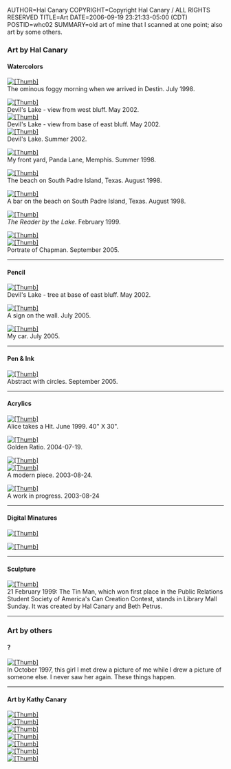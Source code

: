 AUTHOR=Hal Canary
COPYRIGHT=Copyright Hal Canary / ALL RIGHTS RESERVED
TITLE=Art
DATE=2006-09-19 23:21:33-05:00 (CDT)
POSTID=whc02
SUMMARY=old art of mine that I scanned at one point; also art by some others.

### Art by Hal Canary

#### Watercolors

[![[Thumb]](/art/thumb/destin.jpg)](/art/destin.jpg)  
The ominous foggy morning when we arrived in Destin. July 1998.

[![[Thumb]](/art/thumb/devil-01.jpg)](/art/devil-01.jpg)  
Devil's Lake - view from west bluff. May 2002.  
[![[Thumb]](/art/thumb/devil-02.jpg)](/art/devil-02.jpg)  
Devil's Lake - view from base of east bluff. May 2002.  
[![[Thumb]](/art/thumb/devil-04.jpg)](/art/devil-04.jpg)  
Devil's Lake. Summer 2002.

[![[Thumb]](/art/thumb/frontgarden.jpg)](/art/frontgarden.jpg)  
My front yard, Panda Lane, Memphis. Summer 1998.

[![[Thumb]](/art/thumb/padre1.jpg)](/art/padre1.jpg)  
The beach on South Padre Island, Texas. August 1998.

[![[Thumb]](/art/thumb/padre2.jpg)](/art/padre2.jpg)  
A bar on the beach on South Padre Island, Texas. August 1998.

[![[Thumb]](/art/thumb/reader.jpg)](/art/reader.jpg)  
_The Reader by the Lake_. February 1999.

[![[Thumb]](/art/thumb/2005-09-13-chapman.jpg)](/art/2005-09-13-chapman.jpg)  
[![[Thumb]](/art/thumb/2005-09-14-chapman-final.jpg)](/art/2005-09-14-chapman-final.jpg)  
Portrate of Chapman. September 2005.

* * *

#### Pencil

[![[Thumb]](/art/thumb/devil-03.jpg)](/art/devil-03.jpg)  
Devil's Lake - tree at base of east bluff. May 2002.

[![[Thumb]](/art/thumb/2005-07-22-Picture024.jpg)](/art/2005-07-22-Picture024.jpg)  
A sign on the wall. July 2005.

[![[Thumb]](/art/thumb/2005-07-22-Picture025.jpg)](/art/2005-07-22-Picture025.jpg)  
My car. July 2005.

* * *

#### Pen & Ink

[![[Thumb]](/art/thumb/2005-09-14-img_1801.jpg)](/art/2005-09-14-img_1801.jpg)  
Abstract with circles. September 2005.

* * *

#### Acrylics

[![[Thumb]](/art/thumb/alice.jpg)](/art/alice.jpg)  
Alice takes a Hit. June 1999. 40" X 30".

[![[Thumb]](/art/thumb/2004-07-19-golden_ratio.jpg)](/art/2004-07-19-golden_ratio.jpg)  
Golden Ratio. 2004-07-19.

[![[Thumb]](/art/thumb/2003-08-24-art-1.jpg)](/art/2003-08-24-art-1.jpg)  
[![[Thumb]](/art/thumb/2003-08-24-art-2.jpg)](/art/2003-08-24-art-2.jpg)  
A modern piece. 2003-08-24.

[![[Thumb]](/art/thumb/2003-08-24-art-3.jpg)](/art/2003-08-24-art-3.jpg)  
A work in progress. 2003-08-24

* * *

#### Digital Minatures

[![[Thumb]](/art/thumb/redsky.jpg)](/art/redsky.jpg)

[![[Thumb]](/art/thumb/roundboy.jpg)](/art/roundboy.jpg)

* * *

#### Sculpture

[![[Thumb]](/art/thumb/tinman.jpg)](/art/tinman.jpg)  
21 February 1999: The Tin Man, which won first place in the Public Relations
Student Society of America's Can Creation Contest, stands in Library Mall
Sunday. It was created by Hal Canary and Beth Petrus.

* * *

### Art by others

#### ?

[![[Thumb]](/art/thumb/haldrawn.png)](/art/haldrawn.png)  
In October 1997, this girl I met drew a picture of me while I drew a picture of
someone else. I never saw her again. These things happen.

* * *

#### Art by Kathy Canary

[![[Thumb]](/art/thumb/kc1.jpg)](/art/kc1.jpg)  
[![[Thumb]](/art/thumb/kc2.jpg)](/art/kc2.jpg)  
[![[Thumb]](/art/thumb/kc3.jpg)](/art/kc3.jpg)  
[![[Thumb]](/art/thumb/kc4.png)](/art/kc4.png)  
[![[Thumb]](/art/thumb/kc5.png)](/art/kc5.png)  
[![[Thumb]](/art/thumb/kc6.png)](/art/kc6.png)  
[![[Thumb]](/art/thumb/kc7.png)](/art/kc7.png)
